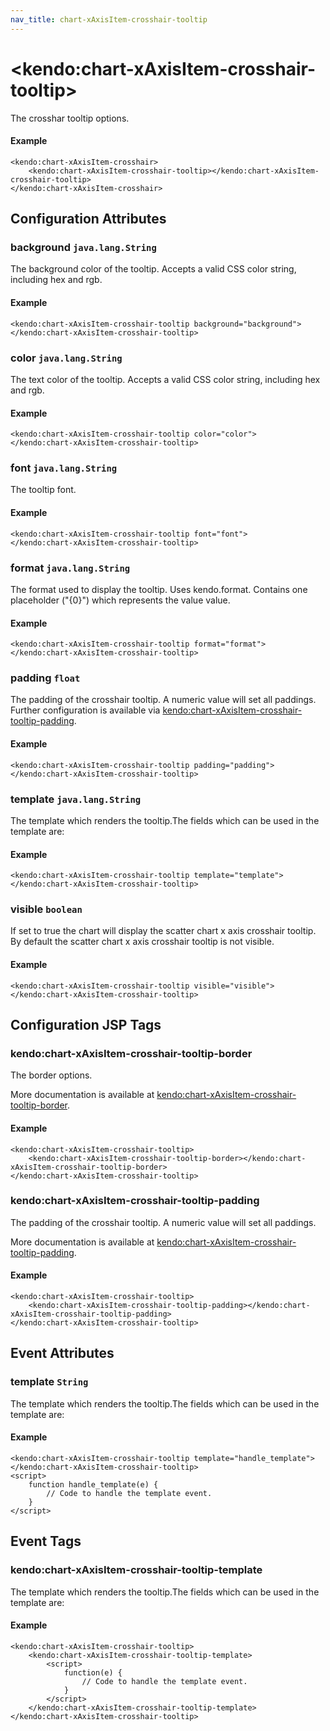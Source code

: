 ```yaml
---
nav_title: chart-xAxisItem-crosshair-tooltip
---
```


# \<kendo:chart-xAxisItem-crosshair-tooltip\>

The crosshar tooltip options.

#### Example
    <kendo:chart-xAxisItem-crosshair>
        <kendo:chart-xAxisItem-crosshair-tooltip></kendo:chart-xAxisItem-crosshair-tooltip>
    </kendo:chart-xAxisItem-crosshair>

## Configuration Attributes

### background `java.lang.String`

The background color of the tooltip. Accepts a valid CSS color string, including hex and rgb.

#### Example
    <kendo:chart-xAxisItem-crosshair-tooltip background="background">
    </kendo:chart-xAxisItem-crosshair-tooltip>

### color `java.lang.String`

The text color of the tooltip. Accepts a valid CSS color string, including hex and rgb.

#### Example
    <kendo:chart-xAxisItem-crosshair-tooltip color="color">
    </kendo:chart-xAxisItem-crosshair-tooltip>

### font `java.lang.String`

The tooltip font.

#### Example
    <kendo:chart-xAxisItem-crosshair-tooltip font="font">
    </kendo:chart-xAxisItem-crosshair-tooltip>

### format `java.lang.String`

The format used to display the tooltip. Uses kendo.format. Contains one placeholder ("{0}") which represents the value value.

#### Example
    <kendo:chart-xAxisItem-crosshair-tooltip format="format">
    </kendo:chart-xAxisItem-crosshair-tooltip>

### padding `float`

The padding of the crosshair tooltip. A numeric value will set all paddings. Further configuration is available via [kendo:chart-xAxisItem-crosshair-tooltip-padding](#kendo-chart-xAxisItem-crosshair-tooltip-padding). 

#### Example
    <kendo:chart-xAxisItem-crosshair-tooltip padding="padding">
    </kendo:chart-xAxisItem-crosshair-tooltip>

### template `java.lang.String`

The template which renders the tooltip.The fields which can be used in the template are:

#### Example
    <kendo:chart-xAxisItem-crosshair-tooltip template="template">
    </kendo:chart-xAxisItem-crosshair-tooltip>

### visible `boolean`

If set to true the chart will display the scatter chart x axis crosshair tooltip. By default the scatter chart x axis crosshair tooltip is not visible.

#### Example
    <kendo:chart-xAxisItem-crosshair-tooltip visible="visible">
    </kendo:chart-xAxisItem-crosshair-tooltip>


##  Configuration JSP Tags

### kendo:chart-xAxisItem-crosshair-tooltip-border

The border options.

More documentation is available at [kendo:chart-xAxisItem-crosshair-tooltip-border](/api/wrappers/jsp/chart/xaxisitem-crosshair-tooltip-border).

#### Example

    <kendo:chart-xAxisItem-crosshair-tooltip>
        <kendo:chart-xAxisItem-crosshair-tooltip-border></kendo:chart-xAxisItem-crosshair-tooltip-border>
    </kendo:chart-xAxisItem-crosshair-tooltip>

### kendo:chart-xAxisItem-crosshair-tooltip-padding

The padding of the crosshair tooltip. A numeric value will set all paddings.

More documentation is available at [kendo:chart-xAxisItem-crosshair-tooltip-padding](/api/wrappers/jsp/chart/xaxisitem-crosshair-tooltip-padding).

#### Example

    <kendo:chart-xAxisItem-crosshair-tooltip>
        <kendo:chart-xAxisItem-crosshair-tooltip-padding></kendo:chart-xAxisItem-crosshair-tooltip-padding>
    </kendo:chart-xAxisItem-crosshair-tooltip>


## Event Attributes

### template `String`

The template which renders the tooltip.The fields which can be used in the template are:


#### Example
    <kendo:chart-xAxisItem-crosshair-tooltip template="handle_template">
    </kendo:chart-xAxisItem-crosshair-tooltip>
    <script>
        function handle_template(e) {
            // Code to handle the template event.
        }
    </script>

## Event Tags

### kendo:chart-xAxisItem-crosshair-tooltip-template

The template which renders the tooltip.The fields which can be used in the template are:


#### Example
    <kendo:chart-xAxisItem-crosshair-tooltip>
        <kendo:chart-xAxisItem-crosshair-tooltip-template>
            <script>
                function(e) {
                    // Code to handle the template event.
                }
            </script>
        </kendo:chart-xAxisItem-crosshair-tooltip-template>
    </kendo:chart-xAxisItem-crosshair-tooltip>


